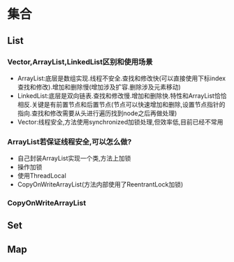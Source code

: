 # 集合
## List
### Vector,ArrayList,LinkedList区别和使用场景
- ArrayList:底层是数组实现.线程不安全.查找和修改快(可以直接使用下标index查找和修改).增加和删除慢(增加涉及扩容.删除涉及元素移动)
- LinkedList:底层是双向链表.查找和修改慢.增加和删除快.特性和ArrayList恰恰相反.关键是有前置节点和后置节点(节点可以快速增加和删除,设置节点指针的指向.查找和修改需要从头进行遍历找到node之后再做处理)
- Vector:线程安全,方法使用synchronized加锁处理,但效率低,目前已经不常用

### ArrayList若保证线程安全,可以怎么做?
- 自己封装ArrayList实现一个类,方法上加锁
- 操作加锁
- 使用ThreadLocal
- CopyOnWriteArrayList(方法内部使用了ReentrantLock加锁)

### CopyOnWriteArrayList
## Set
## Map
